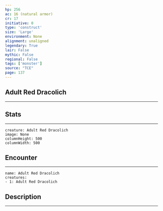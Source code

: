 ```yaml
---
hp: 256
ac: 16 (natural armor)
cr: 17
initiative: 0
type: 'construct'    
size: 'Large'
environment: None
alignment: unaligned
legendary: True
lair: False
mythic: False
regional: False
tags: ['monster']
source: "TCE"
page: 137
---
```


## Adult Red Dracolich
---



## Stats
---

```statblock
creature: Adult Red Dracolich
image: None
columnHeight: 500
columnWidth: 500
```

## Encounter
---

```encounter-table
name: Adult Red Dracolich
creatures:
- 1: Adult Red Dracolich
```

## Description
---




